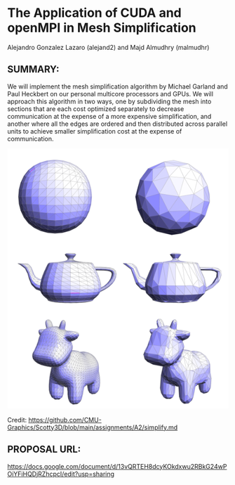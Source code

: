 # The Application of CUDA and openMPI in Mesh Simplification 
Alejandro Gonzalez Lazaro (alejand2) and Majd Almudhry (malmudhr)


## SUMMARY:

We will implement the mesh simplification algorithm by Michael Garland and Paul Heckbert on our personal multicore processors and GPUs. We will approach this algorithm in two ways, one by subdividing the mesh into sections that are each cost optimized separately to decrease communication at the expense of a more expensive simplification, and another where all the edges are ordered and then distributed across parallel units to achieve smaller simplification cost at the expense of communication.

![Meshes](/docs/assets/meshessimple.png)

Credit: https://github.com/CMU-Graphics/Scotty3D/blob/main/assignments/A2/simplify.md

## PROPOSAL URL:
https://docs.google.com/document/d/13vQRTEH8dcyKOkdxwu2RBkG24wPOiYFiHQDjRZhcpcI/edit?usp=sharing

